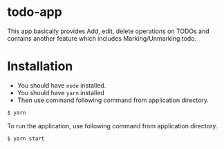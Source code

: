 # todo-app
This app basically provides Add, edit, delete operations on TODOs and contains another feature which includes Marking/Unmarking todo.

# Installation
  - You should have `node` installed.
  - You should have `yarn` installed
  - Then use command following command from application directory.

```sh
$ yarn
```

To run the application, use following command from application directory.
```sh
$ yarn start
```
